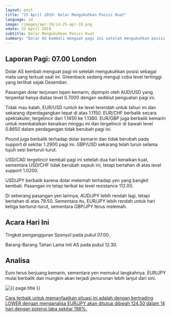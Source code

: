 ```yaml
---
layout: post
title: "25 April 2019: Dolar Mengukuhkan Posisi Kuat" 
language: id
image: /images/apr-19/id-25-apr-19.png
xdate: 25 April 2019
subtitle: Dolar Mengukuhkan Posisi Kuat
summary: "Dolar AS kembali menguat pagi ini setelah mengukuhkan posisi sebagai mata uang terkuat saat ini. Greenback sedang menguji coba level tertinggi yang terlihat sejak Desember. Pasangan dolar terjunam tajam kemarin, dipimpin oleh AUD/USD yang terpental hanya diatas level 0.7000 dengan sedikiut penguatan pagi ini"
---
```

## Laporan Pagi: 07.00 London

Dolar AS kembali menguat pagi ini setelah mengukuhkan posisi sebagai mata uang terkuat saat ini. Greenback sedang menguji coba level tertinggi yang terlihat sejak Desember.

Pasangan dolar terjunam tajam kemarin, dipimpin oleh AUD/USD yang terpental hanya diatas level 0.7000 dengan sedikiut penguatan pagi ini.

Tidak mau kalah, EUR/USD runtuh ke level terendah untuk tahun ini dan sekarang diperdagangkan tepat di atas 1.1150. EUR/CHF berbalik secara spektakuler, tergelincir dari 1.1450 ke 1.1380. EUR/GBP juga berbalik kemarin untuk membatalkan kenaikan minggu ini dan tergelincir di bawah level 0.8650 dalam perdagangan tidak berubah pagi ini.

Pound juga berbalik terhadap dolar kemarin dan tidak berubah pada support di sekitar 1.2900 pagi ini. GBP/USD sekarang telah turun selama tujuh sesi berturut-turut.

USD/CAD tergelincir kembali pagi ini setelah dua hari kenaikan kuat, sementara USD/CHF tidak berubah sejauh ini, tetapi bertahan di atas level support 1.0200.

USD/JPY berbalik karena dolar melemah terhadap yen yang bangkit kembali. Pasangan ini tetap terikat ke level resistance 112.00.

Di seberang pasangan yen lainnya, AUD/JPY lebih rendah lagi, tetapi bertahan di atas 78.50. Sementara itu, EUR/JPY lebih rendah untuk hari ketiga berturut-turut, sementara GBP/JPY terus melemah.

## Acara Hari Ini

Tingkat pengangguran Spanyol pada pukul 07.00.

Barang-Barang Tahan Lama Inti AS pada pukul 12.30.

## Analisa

Euro terus berjuang kemarin, sementara yen memukul langkahnya. EUR/JPY mulai berbalik dan mungkin akan terjadi penurunan lebih lanjut dari sini.

<img src="{{ site.url }}/images/apr-19/id-25-apr-19.png" alt="{{ page.title }}" title="{{ page.title }}">

<a href="%LINK%%?currency=USD&market=forex&underlying=frxEURJPY&formname=higherlower&duration_amount=14&duration_units=d&amount=10&amount_type=stake&expiry_type=duration&barrier=124.25" target="_blank" rel="noopener noreferrer nofollow">Cara terbaik untuk memanfaatkan situasi ini adalah dengan bertrading LOWER dengan menganalisa EUR/JPY akan ditutup dibwah 124.50 dalam 14 hari dengan potensi laba sekitar 198%.</a>